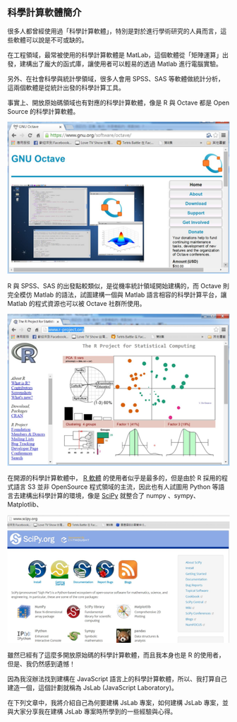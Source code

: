## 科學計算軟體簡介

很多人都曾經使用過「科學計算軟體」，特別是對於進行學術研究的人員而言，這些軟體可以說是不可或缺的。

在工程領域，最常被使用的科學計算軟體是 MatLab，這個軟體從「矩陣運算」出發，建構出了龐大的函式庫，讓使用者可以輕易的透過 Matlab 進行電腦實驗。

另外、在社會科學與統計學領域，很多人會用 SPSS、SAS 等軟體做統計分析，這兩個軟體是從統計出發的科學計算工具。

事實上、開放原始碼領域也有對應的科學計算軟體，像是 R 與 Octave 都是 Open Source 的科學計算軟體。

![圖、Octave 軟體的官方網站](../img/Octave.jpg)

R 與 SPSS、SAS 的出發點較類似，是從機率統計領域開始建構的，而 Octave 則完全模仿 Matlab 的語法，試圖建構一個與 Matlab 語言相容的科學計算平台，讓 Matlab 的程式資源也可以被 Octave 社群所使用。

![圖、R 軟體的官方網站](../img/R.jpg)

在開源的科學計算軟體中， [R 軟體](http://www.r-project.org/) 的使用者似乎是最多的，但是由於 R 採用的程式語言 S3 並非 OpenSource 程式領域的主流，因此也有人試圖用 Python 等語言去建構出科學計算的環境，像是 [SciPy](http://www.scipy.org/) 就整合了 numpy 、sympy、Matplotlib、

![圖、SciPy 的官方網站](../img/SciPy.jpg)

雖然已經有了這麼多開放原始碼的科學計算軟體，而且我本身也是 R 的使用者，但是、我仍然感到遺憾！ 

因為我沒辦法找到建構在 JavaScript 語言上的科學計算軟體，所以、我打算自己建造一個，這個計劃就稱為 JsLab (JavaScript Laboratory)。

在下列文章中，我將介紹自己為何要建構 JsLab 專案，如何建構 JsLab 專案，並與大家分享我在建構 JsLab 專案時所學到的一些經驗與心得。


